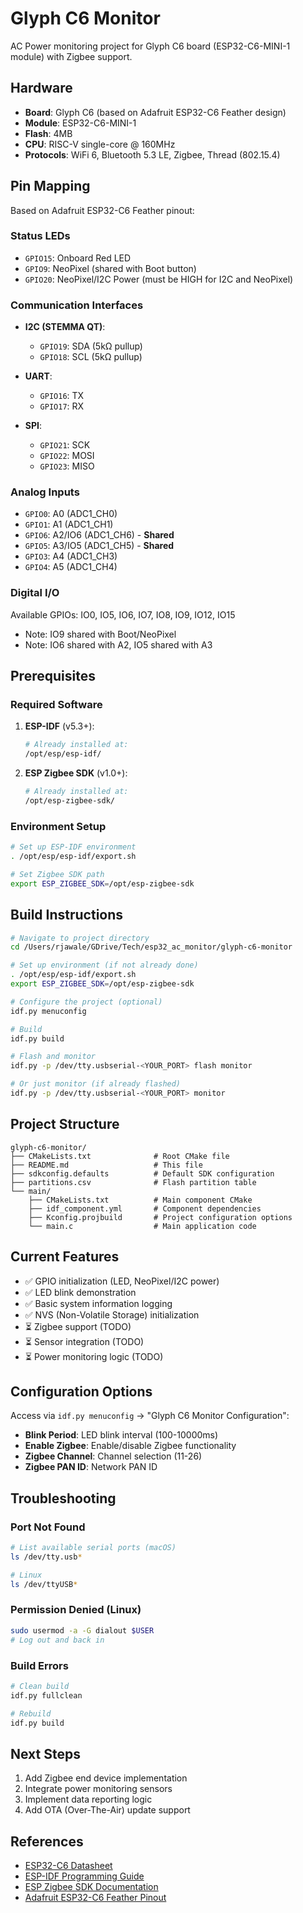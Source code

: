# Glyph C6 Monitor

AC Power monitoring project for Glyph C6 board (ESP32-C6-MINI-1 module) with Zigbee support.

## Hardware

- **Board**: Glyph C6 (based on Adafruit ESP32-C6 Feather design)
- **Module**: ESP32-C6-MINI-1
- **Flash**: 4MB
- **CPU**: RISC-V single-core @ 160MHz
- **Protocols**: WiFi 6, Bluetooth 5.3 LE, Zigbee, Thread (802.15.4)

## Pin Mapping

Based on Adafruit ESP32-C6 Feather pinout:

### Status LEDs
- `GPIO15`: Onboard Red LED
- `GPIO9`: NeoPixel (shared with Boot button)
- `GPIO20`: NeoPixel/I2C Power (must be HIGH for I2C and NeoPixel)

### Communication Interfaces
- **I2C (STEMMA QT)**:
  - `GPIO19`: SDA (5kΩ pullup)
  - `GPIO18`: SCL (5kΩ pullup)

- **UART**:
  - `GPIO16`: TX
  - `GPIO17`: RX

- **SPI**:
  - `GPIO21`: SCK
  - `GPIO22`: MOSI
  - `GPIO23`: MISO

### Analog Inputs
- `GPIO0`: A0 (ADC1_CH0)
- `GPIO1`: A1 (ADC1_CH1)
- `GPIO6`: A2/IO6 (ADC1_CH6) - **Shared**
- `GPIO5`: A3/IO5 (ADC1_CH5) - **Shared**
- `GPIO3`: A4 (ADC1_CH3)
- `GPIO4`: A5 (ADC1_CH4)

### Digital I/O
Available GPIOs: IO0, IO5, IO6, IO7, IO8, IO9, IO12, IO15
- Note: IO9 shared with Boot/NeoPixel
- Note: IO6 shared with A2, IO5 shared with A3

## Prerequisites

### Required Software
1. **ESP-IDF** (v5.3+):
   ```bash
   # Already installed at:
   /opt/esp/esp-idf/
   ```

2. **ESP Zigbee SDK** (v1.0+):
   ```bash
   # Already installed at:
   /opt/esp-zigbee-sdk/
   ```

### Environment Setup
```bash
# Set up ESP-IDF environment
. /opt/esp/esp-idf/export.sh

# Set Zigbee SDK path
export ESP_ZIGBEE_SDK=/opt/esp-zigbee-sdk
```

## Build Instructions

```bash
# Navigate to project directory
cd /Users/rjawale/GDrive/Tech/esp32_ac_monitor/glyph-c6-monitor

# Set up environment (if not already done)
. /opt/esp/esp-idf/export.sh
export ESP_ZIGBEE_SDK=/opt/esp-zigbee-sdk

# Configure the project (optional)
idf.py menuconfig

# Build
idf.py build

# Flash and monitor
idf.py -p /dev/tty.usbserial-<YOUR_PORT> flash monitor

# Or just monitor (if already flashed)
idf.py -p /dev/tty.usbserial-<YOUR_PORT> monitor
```

## Project Structure

```
glyph-c6-monitor/
├── CMakeLists.txt              # Root CMake file
├── README.md                   # This file
├── sdkconfig.defaults          # Default SDK configuration
├── partitions.csv              # Flash partition table
└── main/
    ├── CMakeLists.txt          # Main component CMake
    ├── idf_component.yml       # Component dependencies
    ├── Kconfig.projbuild       # Project configuration options
    └── main.c                  # Main application code
```

## Current Features

- ✅ GPIO initialization (LED, NeoPixel/I2C power)
- ✅ LED blink demonstration
- ✅ Basic system information logging
- ✅ NVS (Non-Volatile Storage) initialization
- ⏳ Zigbee support (TODO)
- ⏳ Sensor integration (TODO)
- ⏳ Power monitoring logic (TODO)

## Configuration Options

Access via `idf.py menuconfig` → "Glyph C6 Monitor Configuration":

- **Blink Period**: LED blink interval (100-10000ms)
- **Enable Zigbee**: Enable/disable Zigbee functionality
- **Zigbee Channel**: Channel selection (11-26)
- **Zigbee PAN ID**: Network PAN ID

## Troubleshooting

### Port Not Found
```bash
# List available serial ports (macOS)
ls /dev/tty.usb*

# Linux
ls /dev/ttyUSB*
```

### Permission Denied (Linux)
```bash
sudo usermod -a -G dialout $USER
# Log out and back in
```

### Build Errors
```bash
# Clean build
idf.py fullclean

# Rebuild
idf.py build
```

## Next Steps

1. Add Zigbee end device implementation
2. Integrate power monitoring sensors
3. Implement data reporting logic
4. Add OTA (Over-The-Air) update support

## References

- [ESP32-C6 Datasheet](https://www.espressif.com/sites/default/files/documentation/esp32-c6_datasheet_en.pdf)
- [ESP-IDF Programming Guide](https://docs.espressif.com/projects/esp-idf/en/latest/esp32c6/)
- [ESP Zigbee SDK Documentation](https://github.com/espressif/esp-zigbee-sdk)
- [Adafruit ESP32-C6 Feather Pinout](https://learn.adafruit.com/adafruit-esp32-c6-feather)
